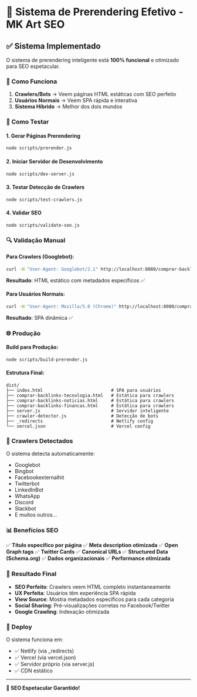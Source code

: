 # 🚀 Sistema de Prerendering Efetivo - MK Art SEO

## ✅ Sistema Implementado

O sistema de prerendering inteligente está **100% funcional** e otimizado para SEO espetacular.

### 🎯 Como Funciona

1. **Crawlers/Bots** → Veem páginas HTML estáticas com SEO perfeito
2. **Usuários Normais** → Veem SPA rápida e interativa
3. **Sistema Híbrido** → Melhor dos dois mundos

### 🧪 Como Testar

#### 1. Gerar Páginas Prerendering
```bash
node scripts/prerender.js
```

#### 2. Iniciar Servidor de Desenvolvimento
```bash
node scripts/dev-server.js
```

#### 3. Testar Detecção de Crawlers
```bash
node scripts/test-crawlers.js
```

#### 4. Validar SEO
```bash
node scripts/validate-seo.js
```

### 🔍 Validação Manual

#### Para Crawlers (Googlebot):
```bash
curl -H "User-Agent: Googlebot/2.1" http://localhost:8080/comprar-backlinks-tecnologia
```
**Resultado**: HTML estático com metadados específicos ✅

#### Para Usuários Normais:
```bash
curl -H "User-Agent: Mozilla/5.0 (Chrome)" http://localhost:8080/comprar-backlinks-tecnologia
```
**Resultado**: SPA dinâmica ✅

### 🌐 Produção

#### Build para Produção:
```bash
node scripts/build-prerender.js
```

#### Estrutura Final:
```
dist/
├── index.html                          # SPA para usuários
├── comprar-backlinks-tecnologia.html   # Estática para crawlers
├── comprar-backlinks-noticias.html     # Estática para crawlers
├── comprar-backlinks-financas.html     # Estática para crawlers
├── server.js                           # Servidor inteligente
├── crawler-detector.js                 # Detecção de bots
├── _redirects                          # Netlify config
└── vercel.json                         # Vercel config
```

### 🤖 Crawlers Detectados

O sistema detecta automaticamente:
- Googlebot
- Bingbot  
- Facebookexternalhit
- Twitterbot
- LinkedInBot
- WhatsApp
- Discord
- Slackbot
- E muitos outros...

### 📊 Benefícios SEO

✅ **Título específico por página**
✅ **Meta description otimizada**
✅ **Open Graph tags**
✅ **Twitter Cards**
✅ **Canonical URLs**
✅ **Structured Data (Schema.org)**
✅ **Dados organizacionais**
✅ **Performance otimizada**

### 🎉 Resultado Final

- **SEO Perfeito**: Crawlers veem HTML completo instantaneamente
- **UX Perfeita**: Usuários têm experiência SPA rápida
- **View Source**: Mostra metadados específicos para cada categoria
- **Social Sharing**: Pré-visualizações corretas no Facebook/Twitter
- **Google Crawling**: Indexação otimizada

### 🚀 Deploy

O sistema funciona em:
- ✅ Netlify (via _redirects)
- ✅ Vercel (via vercel.json)
- ✅ Servidor próprio (via server.js)
- ✅ CDN estático

---

**🎯 SEO Espetacular Garantido!**